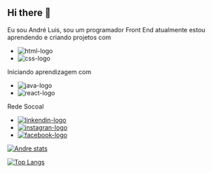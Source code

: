 ## Hi there 👋
Eu sou André Luis, sou um programador Front End
atualmente estou aprendendo e criando projetos 
com 

- <img src="https://img.shields.io/badge/HTML-239120?style=for-the-badge&logo=html5&logoColor=white" alt="html-logo" />

- <img src="https://img.shields.io/badge/CSS-239120?&style=for-the-badge&logo=css3&logoColor=white" alt="css-logo" />

Iniciando aprendizagem com

- <img src="https://img.shields.io/badge/JavaScript-F7DF1E?style=for-the-badge&logo=javascript&logoColor=black" alt="java-logo" />

- <img src="https://img.shields.io/badge/React-20232A?style=for-the-badge&logo=react&logoColor=61DAFB" alt="react-logo" />

Rede Socoal

- <a href="https://www.linkedin.com/in/andreluislimaramos/"><img src="https://img.shields.io/badge/LinkedIn-0077B5?style=for-the-badge&logo=linkedin&logoColor=white" alt="linkendin-logo" /><a/>
- <a href="https://www.instagram.com/andrelui007?utm_source=qr&igsh=MXNpOWNseXYxZjUxOA/=="><img src="https://img.shields.io/badge/Instagram-E4405F?style=for-the-badge&logo=instagram&logoColor=white" alt="instagran-logo" ><a/>
- <a href="https://www.facebook.com/share/18gJym3R9g/"><img src="https://img.shields.io/badge/Facebook-1877F2?style=for-the-badge&logo=facebook&logoColor=white" alt="facebook-logo"><a/>

[![Andre stats](https://github-readme-stats.vercel.app/api?username=andrelui007)](https://github.com/anuraghazra/github-readme-stats)

[![Top Langs](https://github-readme-stats.vercel.app/api/top-langs/?username=andrelui007)](https://github.com/anuraghazra/github-readme-stats)
<!--
**Andrelui007/Andrelui007** is a ✨ _special_ ✨ repository because its `README.md` (this file) appears on your GitHub profile.

Here are some ideas to get you started:

- 🔭 I’m currently working on ...
- 🌱 I’m currently learning ...
- 👯 I’m looking to collaborate on ...
- 🤔 I’m looking for help with ...
- 💬 Ask me about ...
- 📫 How to reach me: ...
- 😄 Pronouns: ...
- ⚡ Fun fact: ...
-->
